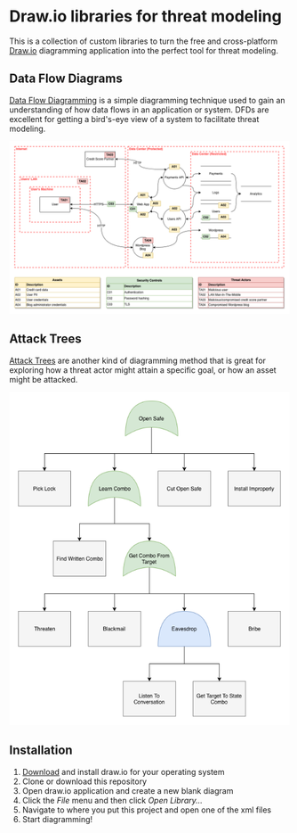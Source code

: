 # Draw.io libraries for threat modeling

This is a collection of custom libraries to turn the free and cross-platform [Draw.io] diagramming application into the perfect tool for threat modeling.

## Data Flow Diagrams

[Data Flow Diagramming] is a simple diagramming technique used to gain an understanding of how data flows in an application or system. DFDs are excellent for getting a bird's-eye view of a system to facilitate threat modeling.

![Example Data Flow Diagram](examples/dfd.png)

## Attack Trees

[Attack Trees] are another kind of diagramming method that is great for exploring how a threat actor might attain a specific goal, or how an asset might be attacked.

![Example Attack Tree diagram](examples/attacktree.png)

## Installation

1. [Download] and install draw.io for your operating system
2. Clone or download this repository
3. Open draw.io application and create a new blank diagram
4. Click the *File* menu and then click *Open Library...*
5. Navigate to where you put this project and open one of the xml files
6. Start diagramming!

[Draw.io]: https://www.draw.io/
[Data Flow Diagramming]: https://en.wikipedia.org/wiki/Data_flow_diagram
[Attack Trees]: https://en.wikipedia.org/wiki/Attack_tree
[Download]: https://about.draw.io/integrations/#integrations_offline

